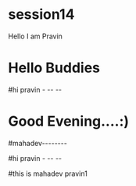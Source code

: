 # session14
 

Hello I am Pravin

# Hello Buddies 

#hi pravin -   -- --

# Good Evening....:)

#mahadev--------

#hi pravin -   -- --

#this is mahadev
 pravin1

